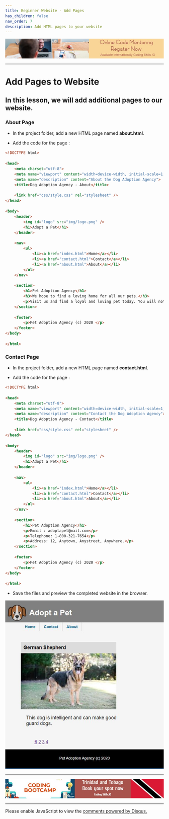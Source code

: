 ```yaml
---
title: Beginner Website - Add Pages
has_children: false
nav_order: 7
description: Add HTML pages to your website
---
```


[![ad](../img/online-mentoring.jpg)](https://rclapp.com/mentors.html)

****

# Add Pages to Website

## In this lesson, we will add additional pages to our website.

### About Page

- In the project folder, add a new HTML page named **about.html**.

- Add the code for the page :

```html
<!DOCTYPE html>

<head>
    <meta charset="utf-8">
    <meta name="viewport" content="width=device-width, initial-scale=1, shrink-to-fit=no">
    <meta name="description" content="About the Dog Adoption Agency">
    <title>Dog Adoption Agency - About</title>

    <link href="css/style.css" rel="stylesheet" />
</head>

<body>
    <header>
        <img id="logo" src="img/logo.png" />
        <h1>Adopt a Pet</h1>
    </header>

    <nav>
        <ul>
            <li><a href="index.html">Home</a></li>
            <li><a href="contact.html">Contact</a></li>
            <li><a href="about.html">About</a></li>
        </ul>
    </nav>

    <section>
        <h1>Pet Adoption Agency</h1>
        <h3>We hope to find a loving home for all our pets.</h3>
        <p>Visit us and find a loyal and loving pet today. You will not regret it.</p>
    </section>

    <footer>
        <p>Pet Adoption Agency (c) 2020 </p>
    </footer>
</body>

</html>
```

### Contact Page

- In the project folder, add a new HTML page named **contact.html**.

- Add the code for the page :

```html
<!DOCTYPE html>

<head>
    <meta charset="utf-8">
    <meta name="viewport" content="width=device-width, initial-scale=1, shrink-to-fit=no">
    <meta name="description" content="Contact the Dog Adoption Agency">
    <title>Dog Adoption Agency - Contact</title>

    <link href="css/style.css" rel="stylesheet" />
</head>

<body>
    <header>
        <img id="logo" src="img/logo.png" />
        <h1>Adopt a Pet</h1>
    </header>

    <nav>
        <ul>
            <li><a href="index.html">Home</a></li>
            <li><a href="contact.html">Contact</a></li>
            <li><a href="about.html">About</a></li>
        </ul>
    </nav>

    <section>
        <h1>Pet Adoption Agency</h1>
        <p>Email : adoptapet@mail.com</p>
        <p>Telephone: 1-800-321-7654</p>
        <p>Address: 12, Anytown, Anystreet, Anywhere.</p>
    </section>

    <footer>
        <p>Pet Adoption Agency (c) 2020 </p>
    </footer>
</body>

</html>
```

- Save the files and preview the completed website in the browser.

![img](../img/complete-site.JPG)

****

[![ad](../img/bootcamp.jpg)](https://rclapp.com/bootcamp.html)

****

<div id="disqus_thread"></div>
<script>
var disqus_config = function () {
this.page.url = 'https://staticwebsite.tutorial.rclapp.com/lessons/lesson6.html';
this.page.identifier = 'a01-06'; 
};
(function() { 
var d = document, s = d.createElement('script');
s.src = 'https://coding-skills-io.disqus.com/embed.js';
s.setAttribute('data-timestamp', +new Date());
(d.head || d.body).appendChild(s);
})();
</script>
<noscript>Please enable JavaScript to view the <a href="https://disqus.com/?ref_noscript">comments powered by Disqus.</a></noscript>

